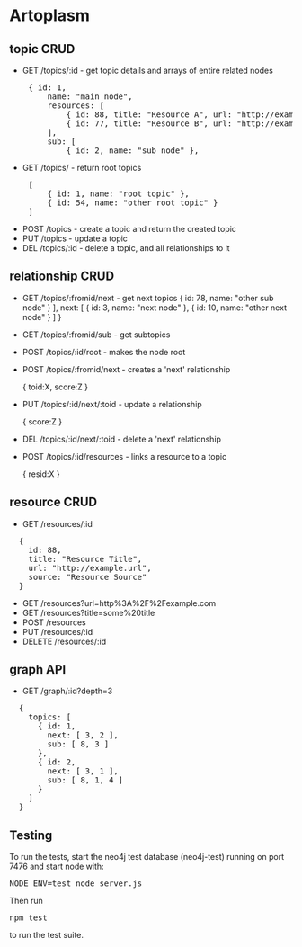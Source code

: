 Artoplasm
=========

topic CRUD
----------
- GET  /topics/:id       - get topic details and arrays of entire related nodes
<pre>
	{ id: 1, 
		name: "main node",
		resources: [
			{ id: 88, title: "Resource A", url: "http://example.url", source: "Source A" },
			{ id: 77, title: "Resource B", url: "http://example.url", source: "Source B" },
		],
		sub: [ 
			{ id: 2, name: "sub node" },
</pre>

- GET  /topics/          - return root topics
<pre>
	[ 
		{ id: 1, name: "root topic" },
		{ id: 54, name: "other root topic" }
	] 
</pre>

- POST /topics           - create a topic and return the created topic
- PUT  /topics           - update a topic
- DEL  /topics/:id       - delete a topic, and all relationships to it

relationship CRUD
-----------------
- GET  /topics/:fromid/next  - get next topics
			{ id: 78, name: "other sub node" } 
		],
		next: [ 
			{ id: 3, name: "next node" },
			{ id: 10, name: "other next node" }
		]
	}
- GET  /topics/:fromid/sub   - get subtopics
- POST /topics/:id/root      - makes the node root
- POST /topics/:fromid/next  - creates a 'next' relationship

    { toid:X, score:Z }

- PUT  /topics/:id/next/:toid  - update a relationship

    { score:Z } 

- DEL  /topics/:id/next/:toid  - delete a 'next' relationship

- POST /topics/:id/resources - links a resource to a topic
    
    { resid:X }

resource CRUD
-------------
- GET  /resources/:id
<pre>
  {
    id: 88,
    title: "Resource Title",
    url: "http://example.url",
    source: "Resource Source"
  }
</pre>
- GET /resources?url=http%3A%2F%2Fexample.com
- GET /resources?title=some%20title
- POST    /resources
- PUT     /resources/:id
- DELETE  /resources/:id

graph API
---------
- GET /graph/:id?depth=3
<pre>
  {
    topics: [
      { id: 1,
        next: [ 3, 2 ],
        sub: [ 8, 3 ]
      },
      { id: 2,
        next: [ 3, 1 ],
        sub: [ 8, 1, 4 ] 
      }
    ]
  }
</pre>


Testing
-------

To run the tests, start the neo4j test database (neo4j-test) running on port 7476 and start node with:
<pre>NODE_ENV=test node server.js</pre>
Then run
<pre>npm test</pre>
to run the test suite.
